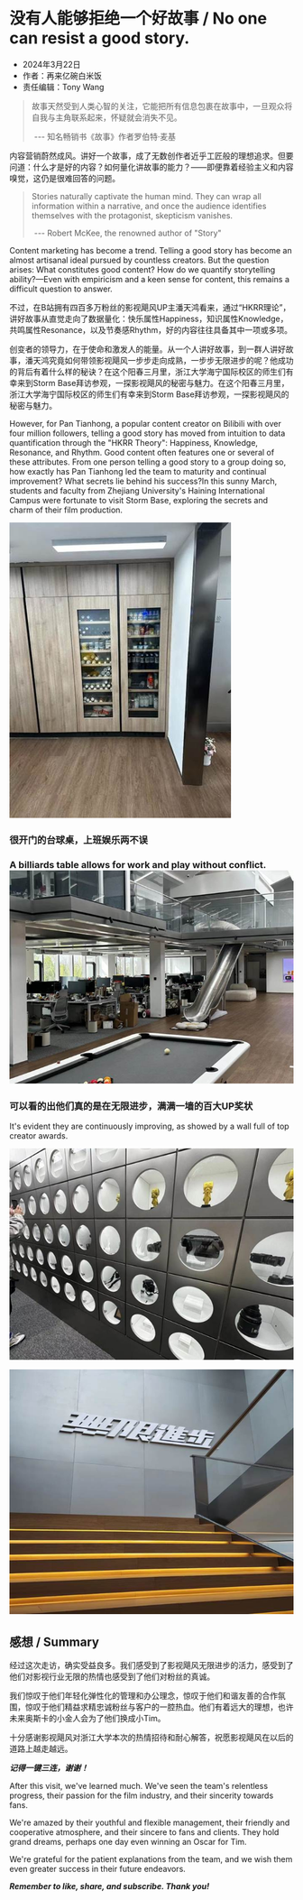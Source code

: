 # 没有人能够拒绝一个好故事 / No one can resist a good story. 

- 2024年3月22日
- 作者：再来亿碗白米饭
- 责任编辑：Tony Wang

> 故事天然受到人类心智的关注，它能把所有信息包裹在故事中，一旦观众将自我与主角联系起来，怀疑就会消失不见。
>
> ​				--- 知名畅销书《故事》作者罗伯特·麦基

内容营销蔚然成风。讲好一个故事，成了无数创作者近乎工匠般的理想追求。但要问道：什么才是好的内容？如何量化讲故事的能力？——即便靠着经验主义和内容嗅觉，这仍是很难回答的问题。

> Stories naturally captivate the human mind. They can wrap all information within a narrative, and once the audience identifies themselves with the protagonist, skepticism vanishes.
>
> ​				--- Robert McKee, the renowned author of "Story"

Content marketing has become a trend. Telling a good story has become an almost artisanal ideal pursued by countless creators. But the question arises: What constitutes good content? How do we quantify storytelling ability?—Even with empiricism and a keen sense for content, this remains a difficult question to answer.

不过，在B站拥有四百多万粉丝的影视飓风UP主潘天鸿看来，通过“HKRR理论”，讲好故事从直觉走向了数据量化：快乐属性Happiness，知识属性Knowledge，共鸣属性Resonance，以及节奏感Rhythm，好的内容往往具备其中一项或多项。

创变者的领导力，在于使命和激发人的能量。从一个人讲好故事，到一群人讲好故事，潘天鸿究竟如何带领影视飓风一步步走向成熟，一步步无限进步的呢？他成功的背后有着什么样的秘诀？在这个阳春三月里，浙江大学海宁国际校区的师生们有幸来到Storm Base拜访参观，一探影视飓风的秘密与魅力。在这个阳春三月里，浙江大学海宁国际校区的师生们有幸来到Storm Base拜访参观，一探影视飓风的秘密与魅力。

However, for Pan Tianhong, a popular content creator on Bilibili with over four million followers, telling a good story has moved from intuition to data quantification through the "HKRR Theory": Happiness, Knowledge, Resonance, and Rhythm. Good content often features one or several of these attributes. From one person telling a good story to a group doing so, how exactly has Pan Tianhong led the team to maturity and continual improvement? What secrets lie behind his success?In this sunny March, students and faculty from Zhejiang University's Haining International Campus were fortunate to visit Storm Base, exploring the secrets and charm of their film production.

 

![img](./essay.assets/clip_image002.jpg)

### 很开门的台球桌，上班娱乐两不误

### A billiards table allows for work and play without conflict.![img](./essay.assets/clip_image004.jpg)

### 可以看的出他们真的是在无限进步，满满一墙的百大UP奖状

It's evident they are continuously improving, as showed by a wall full of top creator awards.

 

![img](./essay.assets/clip_image006.jpg)





![img](./essay.assets/clip_image008.jpg)
## 感想 / Summary
经过这次走访，确实受益良多。我们感受到了影视飓风无限进步的活力，感受到了他们对影视行业无限的热情也感受到了他们对粉丝的真诚。

我们惊叹于他们年轻化弹性化的管理和办公理念，惊叹于他们和谐友善的合作氛围，惊叹于他们精益求精忠诚粉丝与客户的一腔热血。他们有着远大的理想，也许未来奥斯卡的小金人会为了他们换成小Tim。

十分感谢影视飓风对浙江大学本次的热情招待和耐心解答，祝愿影视飓风在以后的道路上越走越远。

***记得一键三连，谢谢！***

After this visit, we've learned much. We've seen the team's relentless progress, their passion for the film industry, and their sincerity towards fans. 

We're amazed by their youthful and flexible management, their friendly and cooperative atmosphere, and their sincere to fans and clients. They hold grand dreams, perhaps one day even winning an Oscar for Tim. 

We're grateful for the patient explanations from the team, and we wish them even greater success in their future endeavors. 

***Remember to like, share, and subscribe. Thank you!***

 

 

 

 

 